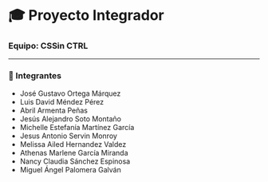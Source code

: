 # 🎓 Proyecto Integrador

### Equipo: **CSSin CTRL**

---

### 👥 Integrantes

- José Gustavo Ortega Márquez  
- Luis David Méndez Pérez  
- Abril Armenta Peñas  
- Jesús Alejandro Soto Montaño  
- Michelle Estefanía Martínez García  
- Jesus Antonio Servin Monroy  
- Melissa Ailed Hernandez Valdez  
- Athenas Marlene García Miranda  
- Nancy Claudia Sánchez Espinosa
- Miguel Ángel Palomera Galván